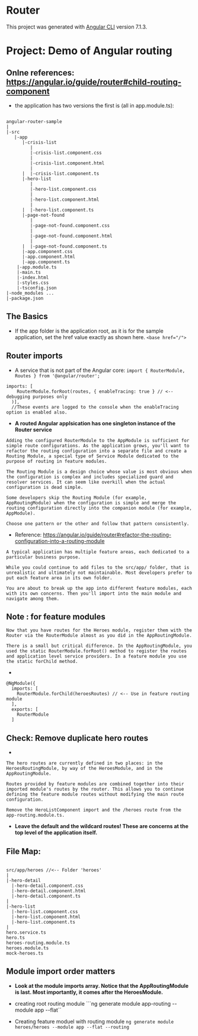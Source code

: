 # Router

This project was generated with [Angular CLI](https://github.com/angular/angular-cli) version 7.1.3.

 # Project: Demo of Angular routing

## Onlne references: https://angular.io/guide/router#child-routing-component

* the application has two versions the first is (all in app.module.ts):
```

angular-router-sample
|
|-src
   |-app
      |-crisis-list
         |
         |-crisis-list.component.css
         |
         |-crisis-list.component.html
         |
      |  |-crisis-list.component.ts
      |-hero-list
         |
         |-hero-list.component.css
         |
         |-hero-list.component.html
         |
      |  |-hero-list.component.ts
      |-page-not-found
         |
         |-page-not-found.component.css
         |
         |-page-not-found.component.html
         |
      |  |-page-not-found.component.ts
      |-app.component.css
      |-app.component.html
      |-app.component.ts
    |-app.module.ts
    |-main.ts
    |-index.html
    |-styles.css
    |-tsconfig.json
|-node_modules ...
|-package.json
```

## The Basics

 * If the app folder is the application root, as it is for the sample application, 
 set the href value exactly as shown here. ```<base href="/">```

 ## Router imports

 * A service that is not part of the Angular core: ```import { RouterModule, Routes } from '@angular/router';```
```
imports: [
    RouterModule.forRoot(routes, { enableTracing: true } // <-- debugging purposes only
  )],
  //These events are logged to the console when the enableTracing option is enabled also.
```
* **A routed Angular applsication has one singleton instance of the Router service**
```
Adding the configured RouterModule to the AppModule is sufficient for simple route configurations. As the application grows, you'll want to refactor the routing configuration into a separate file and create a Routing Module, a special type of Service Module dedicated to the purpose of routing in feature modules.

The Routing Module is a design choice whose value is most obvious when the configuration is complex and includes specialized guard and resolver services. It can seem like overkill when the actual configuration is dead simple.

Some developers skip the Routing Module (for example, AppRoutingModule) when the configuration is simple and merge the routing configuration directly into the companion module (for example, AppModule).

Choose one pattern or the other and follow that pattern consistently.
```
* Reference: https://angular.io/guide/router#refactor-the-routing-configuration-into-a-routing-module

```
A typical application has multiple feature areas, each dedicated to a particular business purpose.

While you could continue to add files to the src/app/ folder, that is unrealistic and ultimately not maintainable. Most developers prefer to put each feature area in its own folder.

You are about to break up the app into different feature modules, each with its own concerns. Then you'll import into the main module and navigate among them.
```
## Note : for feature modules
```
Now that you have routes for the Heroes module, register them with the Router via the RouterModule almost as you did in the AppRoutingModule.

There is a small but critical difference. In the AppRoutingModule, you used the static RouterModule.forRoot() method to register the routes and application level service providers. In a feature module you use the static forChild method.
```
*
```
@NgModule({
  imports: [
    RouterModule.forChild(heroesRoutes) // <-- Use in feature routing module
  ],
  exports: [
    RouterModule
  ]
```
## Check: Remove duplicate hero routes
*
```
The hero routes are currently defined in two places: in the HeroesRoutingModule, by way of the HeroesModule, and in the AppRoutingModule.

Routes provided by feature modules are combined together into their imported module's routes by the router. This allows you to continue defining the feature module routes without modifying the main route configuration.

Remove the HeroListComponent import and the /heroes route from the app-routing.module.ts.
```
* **Leave the default and the wildcard routes! These are concerns at the top level of the application itself.**

## File Map:
```

src/app/heroes //<-- Folder 'heroes'
|
|-hero-detail
  |-hero-detail.component.css
  |-hero-detail.component.html
  |-hero-detail.component.ts
|
|-hero-list
  |-hero-list.component.css
  |-hero-list.component.html
  |-hero-list.component.ts
|
hero.service.ts
hero.ts
heroes-routing.module.ts
heroes.module.ts
mock-heroes.ts
```
## Module import order matters
* **Look at the module imports array. Notice that the AppRoutingModule is last. Most importantly, it comes after the HeroesModule.**

* creating root routing module                ```ng generate module app-routing --module app --flat``
* Creating feature moduel with routing module ```ng generate module heroes/heroes --module app --flat --routing```

